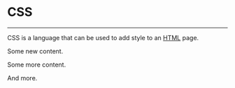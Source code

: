 # CSS  

---
 
CSS is a language that can be used to add style to an [HTML](/wiki/HTML) page.

Some new content. 

Some more content. 

And more. 
                    